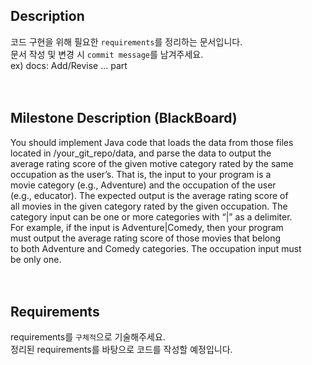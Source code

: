 ## Description  
코드 구현을 위해 필요한 `requirements`를 정리하는 문서입니다.  
문서 작성 및 변경 시 `commit message`를 남겨주세요.  
ex) docs: Add/Revise ... part  
<br>
<br>

## Milestone Description (BlackBoard)   
You should implement Java code that loads the data from those files  
located in /your_git_repo/data, and parse the data to output the  
average rating score of the given motive category rated by the same  
occupation as the user’s. That is, the input to your program is a  
movie category (e.g., Adventure) and the occupation of the user  
(e.g., educator). The expected output is the average rating score of  
all movies in the given category rated by the given occupation. The  
category input can be one or more categories with “|” as a delimiter.  
For example, if the input is Adventure|Comedy, then your program   
must output the average rating score of those movies that belong  
to both Adventure and Comedy categories. The occupation input must   
be only one.  
<br>
<br>

## Requirements  
requirements를 `구체적`으로 기술해주세요.  
정리된 requirements를 바탕으로 코드를 작성할 예정입니다.  
<br>
<br>
